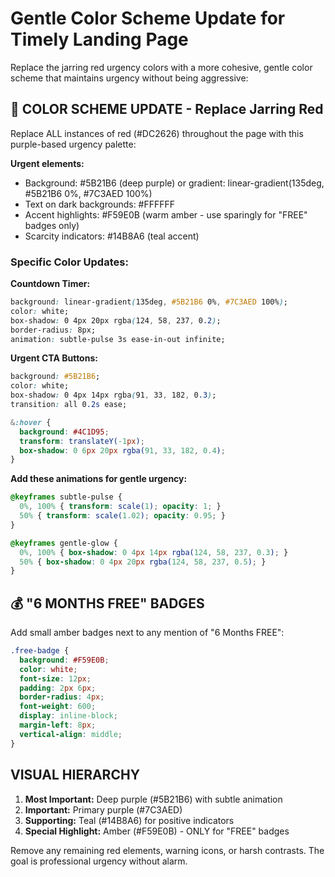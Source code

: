 # Gentle Color Scheme Update for Timely Landing Page

Replace the jarring red urgency colors with a more cohesive, gentle color scheme that maintains urgency without being aggressive:

## 🎨 COLOR SCHEME UPDATE - Replace Jarring Red

Replace ALL instances of red (#DC2626) throughout the page with this purple-based urgency palette:

**Urgent elements:**
- Background: #5B21B6 (deep purple) or gradient: linear-gradient(135deg, #5B21B6 0%, #7C3AED 100%)
- Text on dark backgrounds: #FFFFFF
- Accent highlights: #F59E0B (warm amber - use sparingly for "FREE" badges only)
- Scarcity indicators: #14B8A6 (teal accent)

### Specific Color Updates:

**Countdown Timer:**
```css
background: linear-gradient(135deg, #5B21B6 0%, #7C3AED 100%);
color: white;
box-shadow: 0 4px 20px rgba(124, 58, 237, 0.2);
border-radius: 8px;
animation: subtle-pulse 3s ease-in-out infinite;
```

**Urgent CTA Buttons:**
```css
background: #5B21B6;
color: white;
box-shadow: 0 4px 14px rgba(91, 33, 182, 0.3);
transition: all 0.2s ease;

&:hover {
  background: #4C1D95;
  transform: translateY(-1px);
  box-shadow: 0 6px 20px rgba(91, 33, 182, 0.4);
}
```

**Add these animations for gentle urgency:**
```css
@keyframes subtle-pulse {
  0%, 100% { transform: scale(1); opacity: 1; }
  50% { transform: scale(1.02); opacity: 0.95; }
}

@keyframes gentle-glow {
  0%, 100% { box-shadow: 0 4px 14px rgba(124, 58, 237, 0.3); }
  50% { box-shadow: 0 4px 20px rgba(124, 58, 237, 0.5); }
}
```

## 💰 "6 MONTHS FREE" BADGES

Add small amber badges next to any mention of "6 Months FREE":
```css
.free-badge {
  background: #F59E0B;
  color: white;
  font-size: 12px;
  padding: 2px 6px;
  border-radius: 4px;
  font-weight: 600;
  display: inline-block;
  margin-left: 8px;
  vertical-align: middle;
}
```

## VISUAL HIERARCHY

1. **Most Important:** Deep purple (#5B21B6) with subtle animation
2. **Important:** Primary purple (#7C3AED)  
3. **Supporting:** Teal (#14B8A6) for positive indicators
4. **Special Highlight:** Amber (#F59E0B) - ONLY for "FREE" badges

Remove any remaining red elements, warning icons, or harsh contrasts. The goal is professional urgency without alarm.